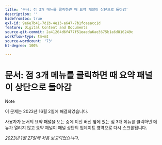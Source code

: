 ```yaml
---
title: '문서: 점 3개 메뉴를 클릭하면 때 요약 패널이 상단으로 돌아감'
description: ''
hidefromtoc: true
exl-id: 9e6e7b41-7d1b-4e13-a647-7b1fcaeacc1d
feature: Digital Content and Documents
source-git-commit: 2a41264d6f477f51eaeda6ae3675b1a6d816249c
workflow-type: tm+mt
source-wordcount: '73'
ht-degree: 100%

---
```


# 문서: 점 3개 메뉴를 클릭하면 때 요약 패널이 상단으로 돌아감

>[!NOTE]
>
>이 문제는 2023년 16월 2일에 해결되었습니다.

사용자가 문서의 요약 패널을 보는 중에 이전 버전 옆에 있는 점 3개 메뉴를 클릭하면 메뉴가 열리지 않고 요약 패널이 패널 상단의 업데이트 영역으로 다시 스크롤됩니다.

_2023년 1월 27일에 처음 보고되었습니다._
